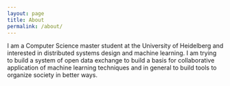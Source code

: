 ```yaml
---
layout: page
title: About
permalink: /about/
---
```


I am a Computer Science master student at the University of Heidelberg
and interested in distributed systems design and machine learning. I
am trying to build a system of open data exchange to build a basis for
collaborative application of machine learning techniques and in
general to build tools to organize society in better ways.